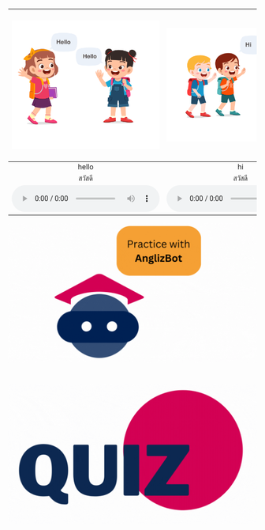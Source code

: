 

<div class="carrousel">


|![](/media/img/conversation/hello.svg)|![](/media/img/conversation/hi.svg)|![](/media/img/conversation/good&#x20;morning.svg)|![](/media/img/conversation/good&#x20;afternoon.svg)|![](/media/img/conversation/good&#x20;night.svg)|
| :----: | :----: | :----: | :----: | :----: |
|hello|hi|good morning|good afternoon|good night|
|สวัสดี|สวัสดี|สวัสดีตอนเช้า|สวัสดีตอนบ่าย|ราตรีสวัสดิ์|
|![](/media/audio/hello.mp3)|![](/media/audio/hi.mp3)|![](/media/audio/good&#x20;morning.mp3)|![](/media/audio/good&#x20;afternoon.mp3)|![](/media/audio/good&#x20;night.mp3)|

</div>

 
[![topicimg](/static/anglizbotChat.gif)](/bot/greeting)

# ![icon](/media/icons/quiz.gif) 

